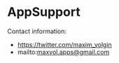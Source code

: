 # AppSupport

Contact information:
* https://twitter.com/maxim_volgin
* mailto:maxvol.apps@gmail.com
